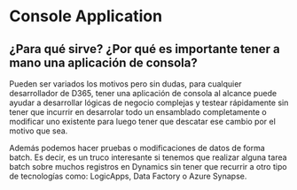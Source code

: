 # Console Application

## ¿Para qué sirve? ¿Por qué es importante tener a mano una aplicación de consola?
Pueden ser variados los motivos pero sin dudas, para cualquier desarrollador de D365, tener una aplicación de consola al alcance puede ayudar a desarrollar lógicas de negocio complejas y testear rápidamente sin tener que incurrir en desarrolar todo un ensamblado completamente o modificar uno existente para luego tener que descatar ese cambio por el motivo que sea.

Además podemos hacer pruebas o modificaciones de datos de forma batch. Es decir, es un truco interesante si tenemos que realizar alguna tarea batch sobre muchos registros en Dynamics sin tener que recurrir a otro tipo de tecnologías como: LogicApps, Data Factory o Azure Synapse.
